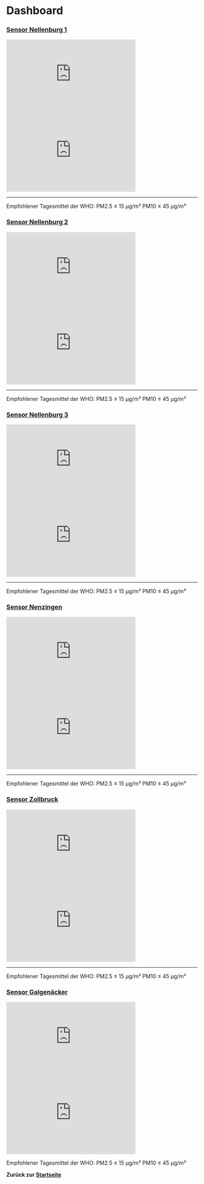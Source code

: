# Dashboard

### [Sensor Nellenburg 1](https://maps.sensor.community/#16/47.8482/9.0004)

<iframe src="https://maps.sensor.community/grafana/d-solo/000000004/single-sensor-view?orgId=1&amp;panelId=2&amp;var-node=56037" width="340" height="200" frameborder="0"></iframe>

<iframe src="https://maps.sensor.community/grafana/d-solo/000000004/single-sensor-view?orgId=1&amp;panelId=1&amp;var-node=56037" width="340" height="200" frameborder="0"></iframe>

---
Empfohlener Tagesmittel der WHO: PM2.5 &le; 15  µg/m³ PM10 &le; 45 µg/m³<br>

### [Sensor Nellenburg 2](https://maps.sensor.community/#16/47.8498/9.0017)

<iframe src="https://maps.sensor.community/grafana/d-solo/000000004/single-sensor-view?orgId=1&amp;panelId=2&amp;var-node=67965" width="340" height="200" frameborder="0"></iframe>

<iframe src="https://maps.sensor.community/grafana/d-solo/000000004/single-sensor-view?orgId=1&amp;panelId=1&amp;var-node=67965" width="340" height="200" frameborder="0"></iframe>

---
Empfohlener Tagesmittel der WHO: PM2.5 &le; 15  µg/m³ PM10 &le; 45 µg/m³<br>

### [Sensor Nellenburg 3](https://maps.sensor.community/#16/47.8475/9.0004)

<iframe src="https://maps.sensor.community/grafana/d-solo/000000004/single-sensor-view?orgId=1&amp;panelId=2&amp;var-node=83241" width="340" height="200" frameborder="0"></iframe>

<iframe src="https://maps.sensor.community/grafana/d-solo/000000004/single-sensor-view?orgId=1&amp;panelId=1&amp;var-node=83241" width="340" height="200" frameborder="0"></iframe>

---
Empfohlener Tagesmittel der WHO: PM2.5 &le; 15  µg/m³ PM10 &le; 45 µg/m³<br>

### [Sensor Nenzingen](https://maps.sensor.community/#16/47.8440/8.9658)

<iframe src="https://maps.sensor.community/grafana/d-solo/000000004/single-sensor-view?orgId=1&amp;panelId=2&amp;var-node=58384" width="340" height="200" frameborder="0"></iframe>

<iframe src="https://maps.sensor.community/grafana/d-solo/000000004/single-sensor-view?orgId=1&amp;panelId=1&amp;var-node=58384" width="340" height="200" frameborder="0"></iframe>

---
Empfohlener Tagesmittel der WHO: PM2.5 &le; 15  µg/m³ PM10 &le; 45 µg/m³<br>

### [Sensor Zollbruck](https://maps.sensor.community/#16/47.8418/8.9744)

<iframe src="https://maps.sensor.community/grafana/d-solo/000000004/single-sensor-view?orgId=1&amp;panelId=2&amp;var-node=69301" width="340" height="200" frameborder="0"></iframe>

<iframe src="https://maps.sensor.community/grafana/d-solo/000000004/single-sensor-view?orgId=1&amp;panelId=1&amp;var-node=69301" width="340" height="200" frameborder="0"></iframe>

---
Empfohlener Tagesmittel der WHO: PM2.5 &le; 15  µg/m³ PM10 &le; 45 µg/m³<br>

### [Sensor Galgenäcker](https://maps.sensor.community/#16/47.8591/9.0142)

<iframe src="https://maps.sensor.community/grafana/d-solo/000000004/single-sensor-view?orgId=1&amp;panelId=2&amp;var-node=69547" width="340" height="200" frameborder="0"></iframe>

<iframe src="https://maps.sensor.community/grafana/d-solo/000000004/single-sensor-view?orgId=1&amp;panelId=1&amp;var-node=69547" width="340" height="200" frameborder="0"></iframe>

Empfohlener Tagesmittel der WHO: PM2.5 &le; 15  µg/m³ PM10 &le; 45 µg/m³<br>

**Zurück zur [Startseite](/)**
